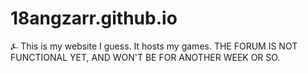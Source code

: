 # 18angzarr.github.io
⍼
This is my website I guess. It hosts my games. THE FORUM IS NOT FUNCTIONAL YET, AND WON'T BE FOR ANOTHER WEEK OR SO.
